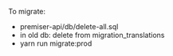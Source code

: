 To migrate: 

* premiser-api/db/delete-all.sql
* in old db: delete from migration_translations
* yarn run migrate:prod